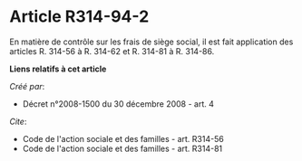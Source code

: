 # Article R314-94-2

En matière de contrôle sur les frais de siège social, il est fait application des articles R. 314-56 à R. 314-62 et R. 314-81
à R. 314-86.

**Liens relatifs à cet article**

_Créé par_:

  - Décret n°2008-1500 du 30 décembre 2008 - art. 4

_Cite_:

  - Code de l'action sociale et des familles - art. R314-56
  - Code de l'action sociale et des familles - art. R314-81
